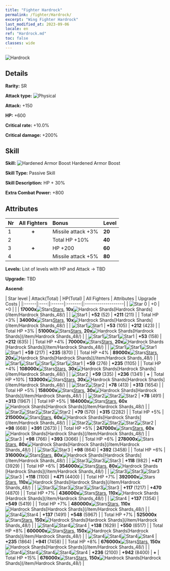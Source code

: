 ```yaml
---
title: "Fighter Hardrock"
permalink: /fighter/Hardrock/
excerpt: "Wing Fighter Hardrock"
last_modified_at: 2023-09-06
locale: en
ref: "Hardrock.md"
toc: false
classes: wide
---
```



 ![Hardrock](/images/ship/fj_img20.png)

## Details

 **Rarity:** SR 

 **Attack type:** ![Physical](/images/common_sx_icon9.png) 

 **Attack:** +150

 **HP:** +600

 **Critical rate:** +10.0%

 **Critical damage:** +200%

## Skill

 **Skill:** ![Hardened Armor Boost](/images/skill/skill_46_p.png) Hardened Armor Boost

 **Skill Type:**  Passive Skill

 **Skill Description:**  HP + 30%

 **Extra Combat Power:**  +800

## Attributes

  |  Nr | All Fighters | Bonus | Level |
  |:----|:-------------:|:--------------------|:--------|
  | 1  | **+**  | Missile attack +3%  | **20** |
  | 2  |   | Total HP +10%  | **40** |
  | 3  | **+**  | HP +200  | **60** |
  | 4  |   | Missile attack +5%  | **80** |


 **Levels:**  List of levels with HP and Attack -> TBD

 **Upgrade:**  TBD

 **Ascend:**  

  |  Star level | Attack(Total) | HP(Total) | All Fighters | Attributes | Upgrade Costs |
  |:------|:----:|:------|:-------:|:-------------------|
  | ![Star 0](/images/s0.png)  | +0  | +0  |  |    | **17000x**![Stars](/images/item/Stars_p.png)[Stars](/item/Stars_2/), **10x**![Hardrock Shards](/images/item/Hardrock_Shards_p.png)[Hardrock Shards](/item/Hardrock Shards_48/) |
  | ![Star1](/images/s1.png)  | **+52** (52)  | **+211** (211)  |   | Total HP +3%  | **34000x**![Stars](/images/item/Stars_p.png)[Stars](/item/Stars_2/), **10x**![Hardrock Shards](/images/item/Hardrock_Shards_p.png)[Hardrock Shards](/item/Hardrock Shards_48/) |
  | ![Star1](/images/s1.png)![Star1](/images/s1.png)  | **+53** (105)  | **+212** (423)  |   | Total HP +3%  | **51000x**![Stars](/images/item/Stars_p.png)[Stars](/item/Stars_2/), **20x**![Hardrock Shards](/images/item/Hardrock_Shards_p.png)[Hardrock Shards](/item/Hardrock Shards_48/) |
  | ![Star1](/images/s1.png)![Star1](/images/s1.png)![Star1](/images/s1.png)  | **+53** (158)  | **+212** (635)  |   | Total HP +4%  | **70000x**![Stars](/images/item/Stars_p.png)[Stars](/item/Stars_2/), **20x**![Hardrock Shards](/images/item/Hardrock_Shards_p.png)[Hardrock Shards](/item/Hardrock Shards_48/) |
  | ![Star1](/images/s1.png)![Star1](/images/s1.png)![Star1](/images/s1.png)![Star1](/images/s1.png)  | **+59** (217)  | **+235** (870)  |   | Total HP +4%  | **89000x**![Stars](/images/item/Stars_p.png)[Stars](/item/Stars_2/), **20x**![Hardrock Shards](/images/item/Hardrock_Shards_p.png)[Hardrock Shards](/item/Hardrock Shards_48/) |
  | ![Star1](/images/s1.png)![Star1](/images/s1.png)![Star1](/images/s1.png)![Star1](/images/s1.png)![Star1](/images/s1.png)  | **+59** (276)  | **+235** (1105)  |   | Total HP +4%  | **108000x**![Stars](/images/item/Stars_p.png)[Stars](/item/Stars_2/), **30x**![Hardrock Shards](/images/item/Hardrock_Shards_p.png)[Hardrock Shards](/item/Hardrock Shards_48/) |
  | ![Star2](/images/s2.png)  | **+59** (335)  | **+236** (1341)  | **+**  | Total HP +10%  | **133000x**![Stars](/images/item/Stars_p.png)[Stars](/item/Stars_2/), **30x**![Hardrock Shards](/images/item/Hardrock_Shards_p.png)[Hardrock Shards](/item/Hardrock Shards_48/) |
  | ![Star2](/images/s2.png)![Star2](/images/s2.png)  | **+78** (413)  | **+313** (1654)  |   | Total HP +5%  | **158000x**![Stars](/images/item/Stars_p.png)[Stars](/item/Stars_2/), **30x**![Hardrock Shards](/images/item/Hardrock_Shards_p.png)[Hardrock Shards](/item/Hardrock Shards_48/) |
  | ![Star2](/images/s2.png)![Star2](/images/s2.png)![Star2](/images/s2.png)  | **+78** (491)  | **+313** (1967)  |   | Total HP +5%  | **184000x**![Stars](/images/item/Stars_p.png)[Stars](/item/Stars_2/), **60x**![Hardrock Shards](/images/item/Hardrock_Shards_p.png)[Hardrock Shards](/item/Hardrock Shards_48/) |
  | ![Star2](/images/s2.png)![Star2](/images/s2.png)![Star2](/images/s2.png)![Star2](/images/s2.png)  | **+79** (570)  | **+315** (2282)  |   | Total HP +5%  | **215000x**![Stars](/images/item/Stars_p.png)[Stars](/item/Stars_2/), **60x**![Hardrock Shards](/images/item/Hardrock_Shards_p.png)[Hardrock Shards](/item/Hardrock Shards_48/) |
  | ![Star2](/images/s2.png)![Star2](/images/s2.png)![Star2](/images/s2.png)![Star2](/images/s2.png)![Star2](/images/s2.png)  | **+98** (668)  | **+391** (2673)  |   | Total HP +5%  | **247000x**![Stars](/images/item/Stars_p.png)[Stars](/item/Stars_2/), **60x**![Hardrock Shards](/images/item/Hardrock_Shards_p.png)[Hardrock Shards](/item/Hardrock Shards_48/) |
  | ![Star3](/images/s3.png)  | **+98** (766)  | **+393** (3066)  |   | Total HP +6%  | **278000x**![Stars](/images/item/Stars_p.png)[Stars](/item/Stars_2/), **80x**![Hardrock Shards](/images/item/Hardrock_Shards_p.png)[Hardrock Shards](/item/Hardrock Shards_48/) |
  | ![Star3](/images/s3.png)![Star3](/images/s3.png)  | **+98** (864)  | **+392** (3458)  |   | Total HP +6%  | **316000x**![Stars](/images/item/Stars_p.png)[Stars](/item/Stars_2/), **80x**![Hardrock Shards](/images/item/Hardrock_Shards_p.png)[Hardrock Shards](/item/Hardrock Shards_48/) |
  | ![Star3](/images/s3.png)![Star3](/images/s3.png)![Star3](/images/s3.png)  | **+118** (982)  | **+471** (3929)  |   | Total HP +6%  | **354000x**![Stars](/images/item/Stars_p.png)[Stars](/item/Stars_2/), **80x**![Hardrock Shards](/images/item/Hardrock_Shards_p.png)[Hardrock Shards](/item/Hardrock Shards_48/) |
  | ![Star3](/images/s3.png)![Star3](/images/s3.png)![Star3](/images/s3.png)![Star3](/images/s3.png)  | **+118** (1100)  | **+471** (4400)  |   | Total HP +7%  | **392000x**![Stars](/images/item/Stars_p.png)[Stars](/item/Stars_2/), **110x**![Hardrock Shards](/images/item/Hardrock_Shards_p.png)[Hardrock Shards](/item/Hardrock Shards_48/) |
  | ![Star3](/images/s3.png)![Star3](/images/s3.png)![Star3](/images/s3.png)![Star3](/images/s3.png)![Star3](/images/s3.png)  | **+117** (1217)  | **+470** (4870)  |   | Total HP +7%  | **436000x**![Stars](/images/item/Stars_p.png)[Stars](/item/Stars_2/), **110x**![Hardrock Shards](/images/item/Hardrock_Shards_p.png)[Hardrock Shards](/item/Hardrock Shards_48/) |
  | ![Star4](/images/s4.png)  | **+137** (1354)  | **+549** (5419)  |   | Total HP +7%  | **480000x**![Stars](/images/item/Stars_p.png)[Stars](/item/Stars_2/), **110x**![Hardrock Shards](/images/item/Hardrock_Shards_p.png)[Hardrock Shards](/item/Hardrock Shards_48/) |
  | ![Star4](/images/s4.png)![Star4](/images/s4.png)  | **+137** (1491)  | **+548** (5967)  |   | Total HP +7%  | **525000x**![Stars](/images/item/Stars_p.png)[Stars](/item/Stars_2/), **150x**![Hardrock Shards](/images/item/Hardrock_Shards_p.png)[Hardrock Shards](/item/Hardrock Shards_48/) |
  | ![Star4](/images/s4.png)![Star4](/images/s4.png)![Star4](/images/s4.png)  | **+138** (1629)  | **+550** (6517)  |   | Total HP +8%  | **600000x**![Stars](/images/item/Stars_p.png)[Stars](/item/Stars_2/), **150x**![Hardrock Shards](/images/item/Hardrock_Shards_p.png)[Hardrock Shards](/item/Hardrock Shards_48/) |
  | ![Star4](/images/s4.png)![Star4](/images/s4.png)![Star4](/images/s4.png)![Star4](/images/s4.png)  | **+235** (1864)  | **+941** (7458)  |   | Total HP +8%  | **676000x**![Stars](/images/item/Stars_p.png)[Stars](/item/Stars_2/), **150x**![Hardrock Shards](/images/item/Hardrock_Shards_p.png)[Hardrock Shards](/item/Hardrock Shards_48/) |
  | ![Star4](/images/s4.png)![Star4](/images/s4.png)![Star4](/images/s4.png)![Star4](/images/s4.png)![Star4](/images/s4.png)  | **+236** (2100)  | **+942** (8400)  | **+**  | Total HP +15%  | **676000x**![Stars](/images/item/Stars_p.png)[Stars](/item/Stars_2/), **150x**![Hardrock Shards](/images/item/Hardrock_Shards_p.png)[Hardrock Shards](/item/Hardrock Shards_48/) |

